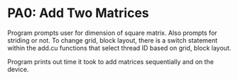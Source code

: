 # PA0: Add Two Matrices
Program prompts user for dimension of square matrix. Also prompts for striding or not.
To change grid, block layout, there is a switch statement within the add.cu functions that select thread ID based on grid, block layout.

Program prints out time it took to add matrices sequentially and on the device.
